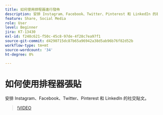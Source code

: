 ```yaml
---
title: 如何使用排程器進行發佈
description: 安排 Instagram、Facebook、Twitter、Pinterest 和 LinkedIn 的社交貼文
feature: Share, Social Media
role: User
level: Beginner
jira: KT-13430
exl-id: f248c621-f50c-45c8-97de-4f28c7ea97f1
source-git-commit: d4290715dc87b65a96942a38d5ab96b76f82d52b
workflow-type: tm+mt
source-wordcount: '34'
ht-degree: 0%

---
```


# 如何使用排程器張貼

安排 Instagram、Facebook、Twitter、Pinterest 和 LinkedIn 的社交貼文。

>[!VIDEO](https://video.tv.adobe.com/v/3420242?quality=12&learn=on&hidetitle=true)
